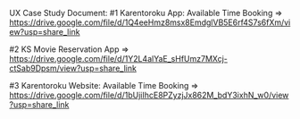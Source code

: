 UX Case Study Document:
#1 Karentoroku App: Available Time Booking
=> https://drive.google.com/file/d/1Q4eeHmz8msx8EmdglVB5E6rf4S7s6fXm/view?usp=share_link

#2 KS Movie Reservation App
=> https://drive.google.com/file/d/1Y2L4alYaE_sHfUmz7MXcj-ctSab9Dpsm/view?usp=share_link

#3 Karentoroku Website: Available Time Booking
=> https://drive.google.com/file/d/1bUjiIhcE8PZyzjJx862M_bdY3ixhN_w0/view?usp=share_link